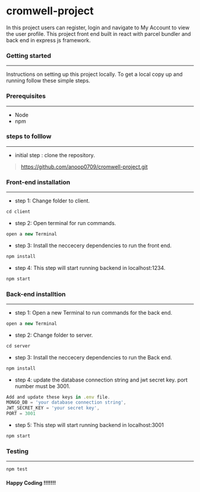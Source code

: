 # cromwell-project

In this project users can register, login and navigate to  My Account to view the user profile. This project front end built in react with parcel bundler and back end in express js framework.

### Getting started
---
Instructions on setting up this project locally. To get a local copy up and running follow these simple steps.

### Prerequisites
---
 - Node
 - npm
 

 ### steps to folllow
 ---
- initial step : clone the repository. 
> https://github.com/anoop0709/cromwell-project.git

### Front-end installation
---
- step 1: Change folder to client.
```js
cd client
```
- step 2: Open terminal for run commands.
```js
open a new Terminal
```
- step 3: Install the neccecery dependencies to run the front end.
```js
npm install
```
- step 4:  This step will start running backend in localhost:1234. 
```js
npm start
```


### Back-end installtion
---

- step 1: Open a new Terminal to run commands for the back end.
```js
open a new Terminal
```
- step 2: Change folder to server.
```js
cd server
```
- step 3: Install the neccecery dependencies to run the Back end.
```js
npm install
```
- step 4: update the database connection string and jwt secret key. port number must be 3001.
```js
Add and update these keys in .env file.      
MONGO_DB = 'your database connection string',      
JWT_SECRET_KEY = 'your secret key',
PORT = 3001
```
- step 5: This step will start running backend in localhost:3001 
```js
npm start
```

### Testing
---
```js
npm test
```


#### Happy Coding !!!!!!!